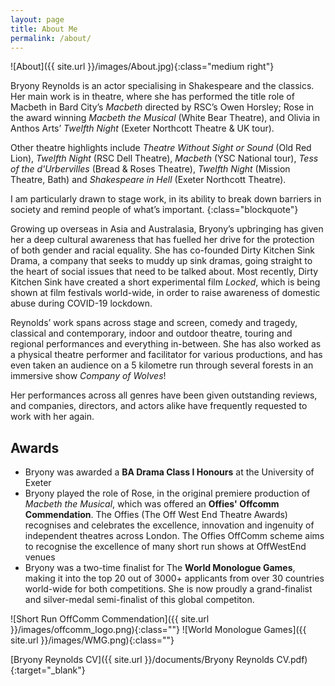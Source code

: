 ```yaml
---
layout: page
title: About Me
permalink: /about/
---
```


![About]({{ site.url }}/images/About.jpg){:class="medium right"}

Bryony Reynolds is an actor specialising in Shakespeare and the classics. Her main work is in theatre, where she has performed the title role of Macbeth in Bard City’s _Macbeth_ directed by RSC’s Owen Horsley; Rose in the award winning _Macbeth the Musical_ (White Bear Theatre), and Olivia in Anthos Arts’ _Twelfth Night_ (Exeter Northcott Theatre & UK tour).

Other theatre highlights include _Theatre Without Sight or Sound_ (Old Red Lion), _Twelfth Night_ (RSC Dell Theatre), _Macbeth_ (YSC National tour), _Tess of the d'Urbervilles_ (Bread & Roses Theatre), _Twelfth Night_ (Mission Theatre, Bath) and _Shakespeare in Hell_ (Exeter Northcott Theatre).

I am particularly drawn to stage work, in its ability to break down barriers in society and remind people of what’s important.
{:class="blockquote"}

Growing up overseas in Asia and Australasia, Bryony’s upbringing has given her a deep cultural awareness that has fuelled her drive for the protection of both gender and racial equality. She has co-founded Dirty Kitchen Sink Drama, a company that seeks to muddy up sink dramas, going straight to the heart of social issues that need to be talked about. Most recently, Dirty Kitchen Sink have created a short experimental film _Locked_, which is being shown at film festivals world-wide, in order to raise awareness of domestic abuse during COVID-19 lockdown.

Reynolds’ work spans across stage and screen, comedy and tragedy, classical and contemporary, indoor and outdoor theatre, touring and regional performances and everything in-between. She has also worked as a physical theatre performer and facilitator for various productions, and has even taken an audience on a 5 kilometre run through several forests in an immersive show _Company of Wolves_!

Her performances across all genres have been given outstanding reviews, and companies, directors, and actors alike have frequently requested to work with her again.

## Awards

* Bryony was awarded a **BA Drama Class I Honours** at the University of Exeter
* Bryony played the role of Rose, in the original premiere production of _Macbeth the Musical_, which was offered an **Offies' Offcomm Commendation**. The Offies (The Off West End Theatre Awards) recognises and celebrates the excellence, innovation and ingenuity of independent theatres across London. The Offies OffComm scheme aims to recognise the excellence of many short run shows at OffWestEnd venues
* Bryony was a two-time finalist for The **World Monologue Games**, making it into the top 20 out of 3000+ applicants from over 30 countries world-wide for both competitions. She is now proudly a grand-finalist and silver-medal semi-finalist of this global competiton.

![Short Run OffComm Commendation]({{ site.url }}/images/offcomm_logo.png){:class=""}
![World Monologue Games]({{ site.url }}/images/WMG.png){:class=""}

[Bryony Reynolds CV]({{ site.url }}/documents/Bryony Reynolds CV.pdf){:target="_blank"}
